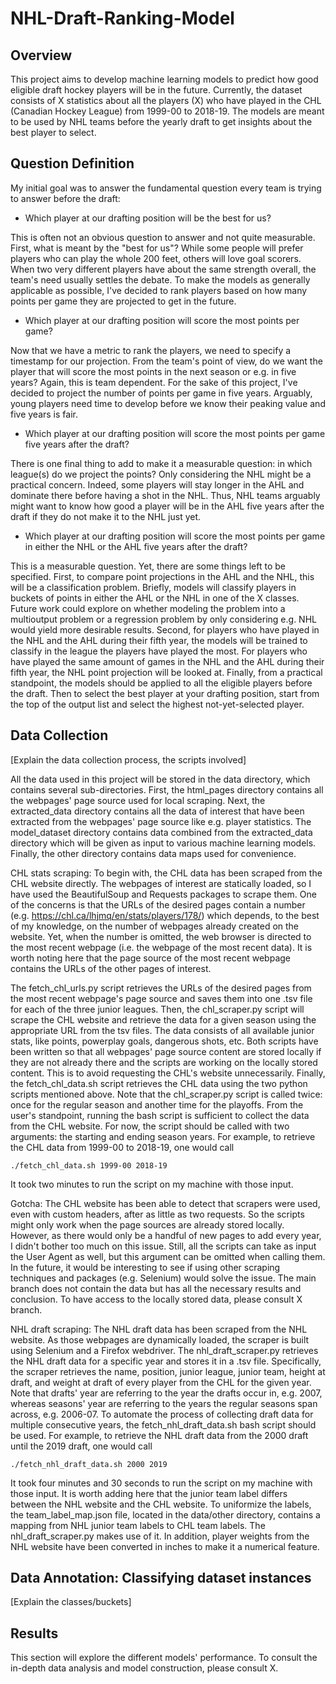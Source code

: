 # NHL-Draft-Ranking-Model

## Overview
This project aims to develop machine learning models to predict how good eligible draft hockey players will be in the future. Currently, the dataset consists of X statistics about all the players (X) who have played in the CHL (Canadian Hockey League) from 1999-00 to 2018-19. The models are meant to be used by NHL teams before the yearly draft to get insights about the best player to select.



## Question Definition
My initial goal was to answer the fundamental question every team is trying to answer before the draft:

- Which player at our drafting position will be the best for us?

This is often not an obvious question to answer and not quite measurable. First, what is meant by the "best for us"? While some people will prefer players who can play the whole 200 feet, others will love goal scorers. When two very different players have about the same strength overall, the team's need usually settles the debate. To make the models as generally applicable as possible, I've decided to rank players based on how many points per game they are projected to get in the future.

- Which player at our drafting position will score the most points per game?

Now that we have a metric to rank the players, we need to specify a timestamp for our projection. From the team's point of view, do we want the player that will score the most points in the next season or e.g. in five years? Again, this is team dependent. For the sake of this project, I've decided to project the number of points per game in five years. Arguably, young players need time to develop before we know their peaking value and five years is fair. 

- Which player at our drafting position will score the most points per game five years after the draft?

There is one final thing to add to make it a measurable question: in which league(s) do we project the points? Only considering the NHL might be a practical concern. Indeed, some players will stay longer in the AHL and dominate there before having a shot in the NHL. Thus, NHL teams arguably might want to know how good a player will be in the AHL five years after the draft if they do not make it to the NHL just yet.

- Which player at our drafting position will score the most points per game in either the NHL or the AHL five years after the draft?

This is a measurable question. Yet, there are some things left to be specified. First, to compare point projections in the AHL and the NHL, this will be a classification problem. Briefly, models will classify players in buckets of points in either the AHL or the NHL in one of the X classes. Future work could explore on whether modeling the problem into a multioutput problem or a regression problem by only considering e.g. NHL would yield more desirable results. Second, for players who have played in the NHL and the AHL during their fifth year, the models will be trained to classify in the league the players have played the most. For players who have played the same amount of games in the NHL and the AHL during their fifth year, the NHL point projection will be looked at. Finally, from a practical standpoint, the models should be applied to all the eligible players before the draft. Then to select the best player at your drafting position, start from the top of the output list and select the highest not-yet-selected player.



## Data Collection
[Explain the data collection process, the scripts involved]

All the data used in this project will be stored in the data directory, which contains several sub-directories. First, the html_pages directory contains all the webpages' page source used for local scraping. Next, the extracted_data directory contains all the data of interest that have been extracted from the webpages' page source like e.g. player statistics. The model_dataset directory contains data combined from the extracted_data directory which will be given as input to various machine learning models. Finally, the other directory contains data maps used for convenience.


CHL stats scraping:
To begin with, the CHL data has been scraped from the CHL website directly. The webpages of interest are statically loaded, so I have used the BeautifulSoup and Requests packages to scrape them. One of the concerns is that the URLs of the desired pages contain a number (e.g. https://chl.ca/lhjmq/en/stats/players/178/) which depends, to the best of my knowledge, on the number of webpages already created on the website. Yet, when the number is omitted, the web browser is directed to the most recent webpage (i.e. the webpage of the most recent data). It is worth noting here that the page source of the most recent webpage contains the URLs of the other pages of interest. 

The fetch_chl_urls.py script retrieves the URLs of the desired pages from the most recent webpage's page source and saves them into one .tsv file for each of the three junior leagues. Then, the chl_scraper.py script will scrape the CHL website and retrieve the data for a given season using the appropriate URL from the tsv files. The data consists of all available junior stats, like points, powerplay goals, dangerous shots, etc. Both scripts have been written so that all webpages' page source content are stored locally if they are not already there and the scripts are working on the locally stored content. This is to avoid requesting the CHL's website unnecessarily. Finally, the fetch_chl_data.sh script retrieves the CHL data using the two python scripts mentioned above. Note that the chl_scraper.py script is called twice: once for the regular season and another time for the playoffs. From the user's standpoint, running the bash script is sufficient to collect the data from the CHL website. For now, the script should be called with two arguments: the starting and ending season years. For example, to retrieve the CHL data from 1999-00 to 2018-19, one would call

    ./fetch_chl_data.sh 1999-00 2018-19

It took two minutes to run the script on my machine with those input.

Gotcha: The CHL website has been able to detect that scrapers were used, even with custom headers, after as little as two requests. So the scripts might only work when the page sources are already stored locally. However, as there would only be a handful of new pages to add every year, I didn't bother too much on this issue. Still, all the scripts can take as input the User Agent as well, but this argument can be omitted when calling them. In the future, it would be interesting to see if using other scraping techniques and packages (e.g. Selenium) would solve the issue. The main branch does not contain the data but has all the necessary results and conclusion. To have access to the locally stored data, please consult X branch.

NHL draft scraping:
The NHL draft data has been scraped from the NHL website. As those webpages are dynamically loaded, the scraper is built using Selenium and a Firefox webdriver. The nhl_draft_scraper.py retrieves the NHL draft data for a specific year and stores it in a .tsv file. Specifically, the scraper retrieves the name, position, junior league, junior team, height at draft, and weight at draft of every player from the CHL for the given year. Note that drafts' year are referring to the year the drafts occur in, e.g. 2007, whereas seasons' year are referring to the years the regular seasons span across, e.g. 2006-07. To automate the process of collecting draft data for multiple consecutive years, the fetch_nhl_draft_data.sh bash script should be used. For example, to retrieve the NHL draft data from the 2000 draft until the 2019 draft, one would call

    ./fetch_nhl_draft_data.sh 2000 2019

It took four minutes and 30 seconds to run the script on my machine with those input. It is worth adding here that the junior team label differs between the NHL website and the CHL website. To uniformize the labels, the team_label_map.json file, located in the data/other directory, contains a mapping from NHL junior team labels to CHL team labels. The nhl_draft_scraper.py makes use of it. In addition, player weights from the NHL website have been converted in inches to make it a numerical feature. 




## Data Annotation: Classifying dataset instances
[Explain the classes/buckets]



## Results
This section will explore the different models' performance. To consult the in-depth data analysis and model construction, please consult X.
